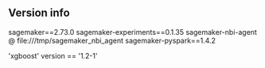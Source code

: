 ## Version info

sagemaker==2.73.0
sagemaker-experiments==0.1.35
sagemaker-nbi-agent @ file:///tmp/sagemaker_nbi_agent
sagemaker-pyspark==1.4.2

'xgboost' version == '1.2-1'